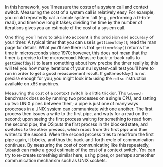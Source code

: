 In this homework, you’ll measure the costs of a system call and context switch. Measuring the cost of a system call is relatively easy. For example, you could repeatedly call a simple system call (e.g., performing a 0-byte read), and time how long it takes; dividing the time by the number of iterations gives you an estimate of the cost of a system call.

One thing you’ll have to take into account is the precision and accuracy of your timer. A typical timer that you can use is `gettimeofday()`; read the man page for details. What you’ll see there is that `gettimeofday()` returns the time in microseconds since 1970; however, this does not mean that the timer is precise to the microsecond. Measure back-to-back calls to `gettimeofday()` to learn something about how precise the timer really is; this will tell you how many iterations of your null system-call test you’ll have to run in order to get a good measurement result.  If gettimeofday() is not precise enough for you, you might look into using the `rdtsc` instruction available on x86 machines.

Measuring the cost of a context switch is a little trickier. The `lmbench` benchmark does so by running two processes on a single CPU, and setting up two UNIX pipes between them; a pipe is just one of many ways processes in a UNIX system can communicate with one another. The first process then issues a write to the first pipe, and waits for a read on the second; upon seeing the first process waiting for something to read from the second pipe, the OS puts the first process in the blocked state, and switches to the other process, which reads from the first pipe and then writes to the second. When the second process tries to read from the first pipe again, it blocks, and thus the back-and-forth cycle of communication continues. By measuring the cost of communicating like this repeatedly, `lmbench` can make a good estimate of the cost of a context switch. You can try to re-create something similar here, using pipes, or perhaps someother communication mechanism such as UNIX sockets.
